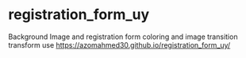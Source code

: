 # registration_form_uy
Background Image and registration form coloring and image transition transform use
https://azomahmed30.github.io/registration_form_uy/
